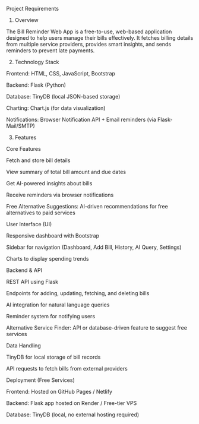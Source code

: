 Project Requirements

1. Overview

The Bill Reminder Web App is a free-to-use, web-based application designed to help users manage their bills effectively. It fetches billing details from multiple service providers, provides smart insights, and sends reminders to prevent late payments.

2. Technology Stack

Frontend: HTML, CSS, JavaScript, Bootstrap

Backend: Flask (Python)

Database: TinyDB (local JSON-based storage)

Charting: Chart.js (for data visualization)

Notifications: Browser Notification API + Email reminders (via Flask-Mail/SMTP)

3. Features

Core Features

Fetch and store bill details

View summary of total bill amount and due dates

Get AI-powered insights about bills

Receive reminders via browser notifications

Free Alternative Suggestions: AI-driven recommendations for free alternatives to paid services

User Interface (UI)

Responsive dashboard with Bootstrap

Sidebar for navigation (Dashboard, Add Bill, History, AI Query, Settings)

Charts to display spending trends

Backend & API

REST API using Flask

Endpoints for adding, updating, fetching, and deleting bills

AI integration for natural language queries

Reminder system for notifying users

Alternative Service Finder: API or database-driven feature to suggest free services

Data Handling

TinyDB for local storage of bill records

API requests to fetch bills from external providers

Deployment (Free Services)

Frontend: Hosted on GitHub Pages / Netlify

Backend: Flask app hosted on Render / Free-tier VPS

Database: TinyDB (local, no external hosting required)